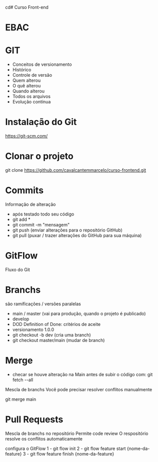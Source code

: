 cd# Curso Front-end
# EBAC

# GIT
- Conceitos de versionamento
- Histórico
- Controle de versão
- Quem alterou
- O quê alterou
- Quando alterou
- Todos os arquivos
- Evolução contínua

# Instalação do Git
https://git-scm.com/

# Clonar o projeto
git clone https://github.com/cavalcantemmarcelo/curso-frontend.git

# Commits
Informação de alteração

- após testado todo seu código
- git add * 
- git commit -m "mensagem" 
- git push (enviar alterações para o repositório GitHub) 
- git pull (puxar / trazer alterações do GitHub para sua máquina)

# GitFlow
Fluxo do Git

# Branchs
são ramificações / versões paralelas

- main / master (vai para produção, quando o projeto é publicado)
- develop
- DOD Definition of Done: critérios de aceite
- versionamento 1.0.0
- git checkout -b dev (cria uma branch) 
- git checkout master/main (mudar de branch)

# Merge
- checar se houve alteração na Main antes de subir o código com: git fetch --all

Mescla de branchs 
Você pode precisar resolver conflitos manualmente

git merge main

# Pull Requests
Mescla de branchs no repositório 
Permite code review 
O respositório resolve os conflitos automaticamente

configura o GitFlow
1 - git flow init 
2 - git flow feature start {nome-da-feature}
3 - git flow feature finish {nome-da-feature}